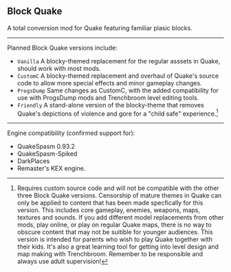 ## Block Quake
A total conversion mod for Quake featuring familiar plasic blocks.

---

Planned Block Quake versions include:
- `Vanilla` A blocky-themed replacement for the regular asssets in Quake, should work with most mods.
- `CustomC` A blocky-themed replacement and overhaul of Quake's source code to allow more special effects and minor gameplay changes.
- `ProgsDump`  Same changes as CustomC, with the added compatibility for use with ProgsDump mods and Trenchbroom level editing tools.
- `Friendly`  A stand-alone version of the blocky-theme that removes Quake's depictions of violence and gore for a "child safe" experience.[^1]

---

Engine compatibility (confirmed support for):
- QuakeSpasm 0.93.2
- QuakeSpasm-Spiked
- DarkPlaces
- Remaster's KEX engine.

[^1]: Requires custom source code and will not be compatible with the other three Block Quake versions. Censorship of mature themes in Quake can only be applied to content that has been made specfically for this version. This includes core gameplay, enemies, weapons, maps, textures and sounds. If you add different model replacements from other mods, play online, or play on regular Quake maps, there is no way to obscure content that may not be suitible for younger audiences. This version is intended for parents who wish to play Quake together with their kids. It's also a great learning tool for getting into level design and map making with Trenchbroom. Remember to be responsible and always use adult supervision!

